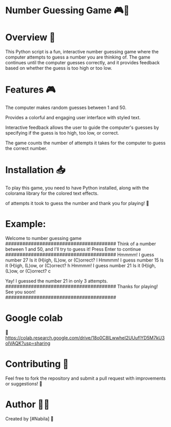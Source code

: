# Number Guessing Game 🎮🔢
# Overview 🌟
This Python script is a fun, interactive number guessing game where the computer attempts to guess a number you are thinking of. The game continues until the computer guesses correctly, and it provides feedback based on whether the guess is too high or too low.

# Features 🎮
The computer makes random guesses between 1 and 50.

Provides a colorful and engaging user interface with styled text.

Interactive feedback allows the user to guide the computer's guesses by specifying if the guess is too high, too low, or correct.

The game counts the number of attempts it takes for the computer to guess the correct number.

# Installation 📥
To play this game, you need to have Python installed, along with the colorama library for the colored text effects.

of attempts it took to guess the number and thank you for playing! 🎉

# Example:

Welcome to number guessing game
#######################################
Think of a number between 1 and 50, and I'll try to guess it!
Press Enter to continue
#######################################
Hmmmm! I guess number 27
Is it (H)igh, (L)ow, or (C)orrect? l
Hmmmm! I guess number 15
Is it (H)igh, (L)ow, or (C)orrect? h
Hmmmm! I guess number 21
Is it (H)igh, (L)ow, or (C)orrect? c

Yay! I guessed the number 21 in only 3 attempts.
#######################################
       Thanks for playing!       
          See you soon!          
#######################################

# Google colab
🔗 https://colab.research.google.com/drive/18o0C8lLwwheI2UUuflYD5M7kU3oIVAQK?usp=sharing

# Contributing 🤝
Feel free to fork the repository and submit a pull request with improvements or suggestions! 💬

# Author 👨‍💻
Created by [#Nabila] 🌟